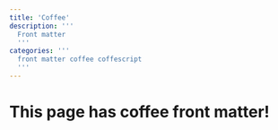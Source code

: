 ```yaml
---
title: 'Coffee'
description: '''
  Front matter
  '''
categories: '''
  front matter coffee coffescript
  '''
---
```


# This page has coffee front matter!
